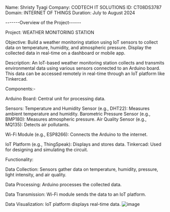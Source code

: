 Name: Shristy Tyagi
Company: CODTECH IT SOLUTIONS
ID: CT08DS3787
Domain: INTERNET OF THINGS
Duration: July to August 2024

-------Overview of the Project------

Project: WEATHER MONITORING STATION

Objective: Build a weather monitoring station using IoT sensors to collect data on
temperature, humidity, and atmospheric pressure. Display the collected data in
real-time on a dashboard or mobile app.

Description: An IoT-based weather monitoring station collects and transmits environmental data using various sensors connected to an Arduino board. This data can be accessed remotely in real-time through an IoT platform like Tinkercad.

Components:-

Arduino Board: Central unit for processing data.

Sensors:
Temperature and Humidity Sensor (e.g., DHT22): Measures ambient temperature and humidity.
Barometric Pressure Sensor (e.g., BMP180): Measures atmospheric pressure.
Air Quality Sensor (e.g., MQ135): Detects air pollutants.

Wi-Fi Module (e.g., ESP8266): Connects the Arduino to the internet.

IoT Platform (e.g., ThingSpeak): Displays and stores data.
Tinkercad: Used for designing and simulating the circuit.


Functionality:

Data Collection: Sensors gather data on temperature, humidity, pressure, light intensity, and air quality.

Data Processing: Arduino processes the collected data.

Data Transmission: Wi-Fi module sends the data to an IoT platform.

Data Visualization: IoT platform displays real-time data.
![image](https://github.com/user-attachments/assets/16d7a38c-1e9f-4b4f-8c57-34b7f3a79854)




